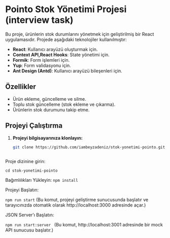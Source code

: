# Pointo Stok Yönetimi Projesi (interview task)

Bu proje, ürünlerin stok durumlarını yönetmek için geliştirilmiş bir React uygulamasıdır. Projede aşağıdaki teknolojiler kullanılmıştır:

- **React**: Kullanıcı arayüzü oluşturmak için.
- **Context API,React Hooks**: State yönetimi için.
- **Formik**: Form işlemleri için.
- **Yup**: Form validasyonu için.
- **Ant Design (Antd)**: Kullanıcı arayüzü bileşenleri için.

## Özellikler

- Ürün ekleme, güncelleme ve silme.
- Toplu stok güncelleme (stok ekleme ve çıkarma).
- Ürünlerin stok durumunu takip etme.

## Projeyi Çalıştırma

1. **Projeyi bilgisayarınıza klonlayın:**
   ```bash
   git clone https://github.com/iambeyzadeniz/stok-yonetimi-pointo.git
  
   ```
   
Proje dizinine girin:
 
`cd stok-yonetimi-pointo`

Bağımlılıkları Yükleyin:
`npm install`

Projeyi Başlatın:

`npm run start` (Bu komut, projeyi geliştirme sunucusunda başlatır ve tarayıcınızda otomatik olarak http://localhost:3000 adresinde açar.)

JSON Server'ı Başlatın:

`npm run start:server ` (Bu komut, http://localhost:3001 adresinde bir mock API sunucusu başlatır.)
